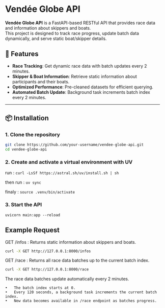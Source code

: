 # Vendée Globe API

**Vendée Globe API** is a FastAPI-based RESTful API that provides race data and information about skippers and boats.  
This project is designed to track race progress, update batch data dynamically, and serve static boat/skipper details.

## 🚀 Features
- **Race Tracking**: Get dynamic race data with batch updates every 2 minutes.
- **Skipper & Boat Information**: Retrieve static information about participants and their boats.
- **Optimized Performance**: Pre-cleaned datasets for efficient querying.
- **Automated Batch Update**: Background task increments batch index every 2 minutes.

---

## 📦 Installation

### **1. Clone the repository**
```bash
git clone https://github.com/your-username/vendee-globe-api.git
cd vendee-globe-api
```

### **2. Create and activate a virtual environment with UV**

run : 
`curl -LsSf https://astral.sh/uv/install.sh | sh`

then run :   `uv sync`

finaly : `source .venv/bin/activate`

### **3. Start the API**

`uvicorn main:app --reload`

## Example Request 

GET /infos : Returns static information about skippers and boats.
```bash
curl -X GET http://127.0.0.1:8000/infos
```

GET /race : Returns all race data batches up to the current batch index.
```bash
curl -X GET http://127.0.0.1:8000/race
```

The race data batches update automatically every 2 minutes.

	•	The batch index starts at 0.
	•	Every 120 seconds, a background task increments the current batch index.
	•	New data becomes available in /race endpoint as batches progress.


